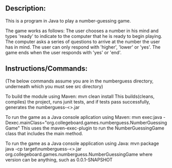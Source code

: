 Description:
------------
This is a program in Java to play a number-guessing game.

The game works as follows:
The user chooses a number in his mind and types 'ready' to indicate to the computer that he is ready to begin playing.
The computer asks a series of questions to arrive at the number the user has in mind. The user can only respond with 'higher', 'lower' or 'yes'.
The game ends when the user responds with 'yes' or 'end'.

Instructions/Commands:
----------------------
(The below commands assume you are in the numberguess directory, underneath which you must see src directory)

To build the module using Maven:
	mvn clean install
This builds(cleans, compiles) the project, runs junit tests, and if tests pass successfully, generates the numberguess-<<version>>.jar

To run the game as a Java console aplication using Maven:
	mvn exec:java -Dexec.mainClass="org.collegeboard.games.numberguess.NumberGuessingGame"
This uses the maven-exec-plugin to run the NumberGuessingGame class that includes the main method.

To run the game as a Java console application using Java:
	mvn package
	java -cp target\numberguess-<<version>>.jar org.collegeboard.games.numberguess.NumberGuessingGame
	where version can be anything, such as 0.0.1-SNAPSHOT
